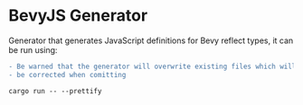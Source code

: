 # BevyJS Generator

Generator that generates JavaScript definitions for Bevy reflect types, it can be run using:

```diff
- Be warned that the generator will overwrite existing files which will have to
- be corrected when comitting
```

```
cargo run -- --prettify
```
